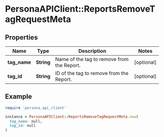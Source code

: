 # PersonaAPIClient::ReportsRemoveTagRequestMeta

## Properties

| Name | Type | Description | Notes |
| ---- | ---- | ----------- | ----- |
| **tag_name** | **String** | Name of the tag to remove from the Report. | [optional] |
| **tag_id** | **String** | ID of the tag to remove from the Report. | [optional] |

## Example

```ruby
require 'persona_api_client'

instance = PersonaAPIClient::ReportsRemoveTagRequestMeta.new(
  tag_name: null,
  tag_id: null
)
```

